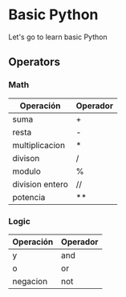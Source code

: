 # Basic Python

Let's go to learn basic Python

## Operators

### Math

| Operación | Operador  | 
| ------ | ------ |
| suma  | + |
| resta | - |
| multiplicacion | * |
| divison | / |
| modulo | % |
| division entero | // |
| potencia | ** |

### Logic

| Operación | Operador  | 
| ------ | ------ |
| y | and |
| o | or |
| negacion | not |
